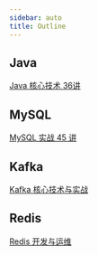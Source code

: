 ```yaml
---
sidebar: auto
title: Outline
---
```


## Java

[Java 核心技术 36讲](/notes/geektime/java-core-36/)

## MySQL
 
[MySQL 实战 45 讲](/notes/geektime/mysql-45/)

## Kafka

[Kafka 核心技术与实战](/notes/geektime/kafka-core-tech/)

## Redis

[Redis 开发与运维](/notes/books/redis-development-and-operation-and-maintenance/)
